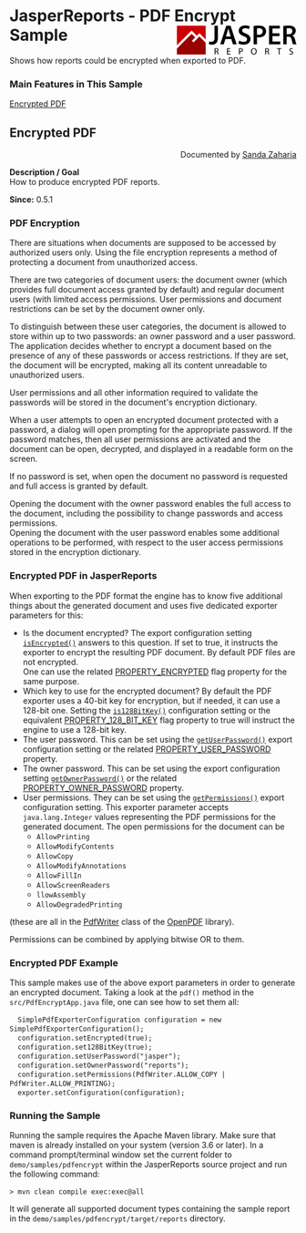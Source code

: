 
# JasperReports - PDF Encrypt Sample <img src="../../resources/jasperreports.svg" alt="JasperReports logo" align="right"/>

Shows how reports could be encrypted when exported to PDF.

### Main Features in This Sample

[Encrypted PDF](#pdfencrypt)

## <a name='pdfencrypt'>Encrypted</a> PDF
<div align="right">Documented by <a href='mailto:shertage@users.sourceforge.net'>Sanda Zaharia</a></div>

**Description / Goal**\
How to produce encrypted PDF reports.

**Since:** 0.5.1

### PDF Encryption

There are situations when documents are supposed to be accessed by authorized users only.
Using the file encryption represents a method of protecting a document from unauthorized access.
 
There are two categories of document users: the document owner (which provides full document access granted by default) and regular document users (with limited access permissions. User permissions and document restrictions can be set by the document owner only.

To distinguish between these user categories, the document is allowed to store within up to two passwords: an owner password and a user password. The application decides whether to encrypt a document based on the presence of any of these passwords or access restrictions. If they are set, the document will be encrypted, making all its content unreadable to unauthorized users.

User permissions and all other information required to validate the passwords will be stored in the document's encryption dictionary.

When a user attempts to open an encrypted document protected with a password, a dialog will open prompting for the appropriate password. If the password matches, then all user permissions are activated and the document can be open, decrypted, and displayed in a readable form on the screen.

If no password is set, when open the document no password is requested and full access is granted by default.

Opening the document with the owner password enables the full access to the document, including the possibility to change passwords and access permissions.\
Opening the document with the user password enables some additional operations to be performed, with respect to the user access permissions stored in the encryption dictionary.

### Encrypted PDF in JasperReports

When exporting to the PDF format the engine has to know five additional things about the generated document and uses five dedicated exporter parameters for this:
- Is the document encrypted? The export configuration setting [`isEncrypted()`](https://jasperreports.sourceforge.net/api/net/sf/jasperreports/pdf/PdfExporterConfiguration.html#isEncrypted()) answers to this question. If set to true, it instructs the exporter to encrypt the resulting PDF document. By default PDF files are not encrypted.\
One can use the related [PROPERTY_ENCRYPTED](https://jasperreports.sourceforge.net/api/net/sf/jasperreports/pdf/PdfExporterConfiguration.html#PROPERTY_ENCRYPTED) flag property for the same purpose.
- Which key to use for the encrypted document? By default the PDF exporter uses a 40-bit key for encryption, but if needed, it can use a 128-bit one. Setting the [`is128BitKey()`](https://jasperreports.sourceforge.net/api/net/sf/jasperreports/pdf/PdfExporterConfiguration.html#is128BitKey()) configuration setting or the equivalent [PROPERTY_128_BIT_KEY](https://jasperreports.sourceforge.net/api/net/sf/jasperreports/pdf/PdfExporterConfiguration.html#PROPERTY_128_BIT_KEY) flag property to true will instruct the engine to use a 128-bit key.
- The user password. This can be set using the [`getUserPassword()`](https://jasperreports.sourceforge.net/api/net/sf/jasperreports/pdf/PdfExporterConfiguration.html#getUserPassword()) export configuration setting or the related [PROPERTY_USER_PASSWORD](https://jasperreports.sourceforge.net/api/net/sf/jasperreports/pdf/PdfExporterConfiguration.html#PROPERTY_USER_PASSWORD) property.
- The owner password. This can be set using the export configuration setting [`getOwnerPassword()`](https://jasperreports.sourceforge.net/api/net/sf/jasperreports/pdf/PdfExporterConfiguration.html#getOwnerPassword()) or the related [PROPERTY_OWNER_PASSWORD](https://jasperreports.sourceforge.net/api/net/sf/jasperreports/pdf/PdfExporterConfiguration.html#PROPERTY_OWNER_PASSWORD) property.
- User permissions. They can be set using the [`getPermissions()`](https://jasperreports.sourceforge.net/api/net/sf/jasperreports/pdf/PdfExporterConfiguration.html#getPermissions()) export configuration setting. This exporter parameter accepts `java.lang.Integer` values representing the PDF permissions for the generated document. The open permissions for the document can be 
    - `AllowPrinting`
    - `AllowModifyContents`
    - `AllowCopy`
    - `AllowModifyAnnotations`
    - `AllowFillIn`
    - `AllowScreenReaders`
    - `llowAssembly`
    - `AllowDegradedPrinting` 

(these are all in the [PdfWriter](https://javadoc.io/doc/com.github.librepdf/openpdf/latest/com.github.librepdf.openpdf/com/lowagie/text/pdf/PdfWriter.html) class of the [OpenPDF](https://openpdf.com/) library). 

Permissions can be combined by applying bitwise OR to them.

### Encrypted PDF Example

This sample makes use of the above export parameters in order to generate an encrypted document. Taking a look at the `pdf()` method in the `src/PdfEncryptApp.java` file, one can see how to set them all:

```
  SimplePdfExporterConfiguration configuration = new SimplePdfExporterConfiguration();
  configuration.setEncrypted(true);
  configuration.set128BitKey(true);
  configuration.setUserPassword("jasper");
  configuration.setOwnerPassword("reports");
  configuration.setPermissions(PdfWriter.ALLOW_COPY | PdfWriter.ALLOW_PRINTING);
  exporter.setConfiguration(configuration);
```

### Running the Sample

Running the sample requires the Apache Maven library. Make sure that maven is already installed on your system (version 3.6 or later).
In a command prompt/terminal window set the current folder to `demo/samples/pdfencrypt` within the JasperReports source project and run the following command:

```
> mvn clean compile exec:exec@all
```

It will generate all supported document types containing the sample report in the `demo/samples/pdfencrypt/target/reports` directory.
